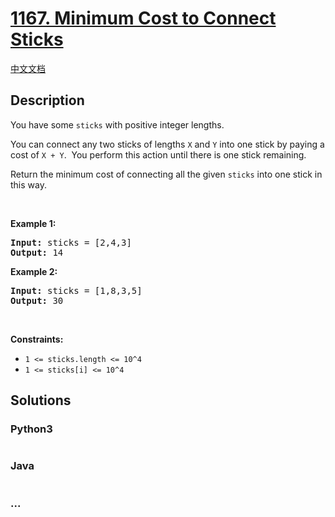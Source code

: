 # [1167. Minimum Cost to Connect Sticks](https://leetcode.com/problems/minimum-cost-to-connect-sticks)

[中文文档](/solution/1100-1199/1167.Minimum%20Cost%20to%20Connect%20Sticks/README.md)

## Description

<p>You have some <code>sticks</code> with positive integer lengths.</p>

<p>You can connect any two sticks of lengths <code>X</code> and <code>Y</code> into one stick by paying a cost of <code>X + Y</code>.  You perform this action until there is one stick remaining.</p>

<p>Return the minimum cost of connecting all the given <code>sticks</code> into one stick in this way.</p>

<p> </p>
<p><strong>Example 1:</strong></p>
<pre><strong>Input:</strong> sticks = [2,4,3]
<strong>Output:</strong> 14
</pre><p><strong>Example 2:</strong></p>
<pre><strong>Input:</strong> sticks = [1,8,3,5]
<strong>Output:</strong> 30
</pre>
<p> </p>
<p><strong>Constraints:</strong></p>

<ul>
	<li><code><span>1 <= sticks.length <= 10^4</span></code></li>
	<li><code><span>1 <= sticks[i] <= 10^4</span></code></li>
</ul>

## Solutions

<!-- tabs:start -->

### **Python3**

```python

```

### **Java**

```java

```

### **...**

```

```

<!-- tabs:end -->
